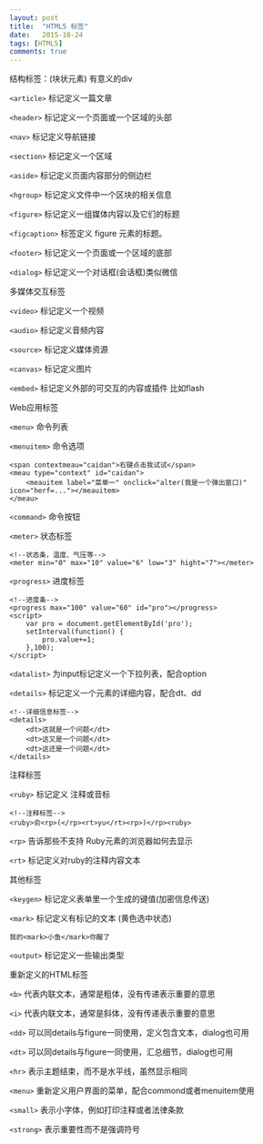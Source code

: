 ```yaml
---
layout: post
title:  "HTML5 标签"
date:   2015-10-24
tags: [HTML5]
comments: true
---
```

结构标签：(块状元素) 有意义的div

`<article>` 标记定义一篇文章

`<header>` 标记定义一个页面或一个区域的头部

`<nav>` 标记定义导航链接

`<section>` 标记定义一个区域

`<aside>` 标记定义页面内容部分的侧边栏

`<hgroup>` 标记定义文件中一个区块的相关信息

`<figure>` 标记定义一组媒体内容以及它们的标题  

`<figcaption>` 标签定义 figure 元素的标题。

`<footer>` 标记定义一个页面或一个区域的底部

`<dialog>` 标记定义一个对话框(会话框)类似微信

多媒体交互标签

`<video>` 标记定义一个视频

`<audio>` 标记定义音频内容

`<source>` 标记定义媒体资源

`<canvas>` 标记定义图片

`<embed>` 标记定义外部的可交互的内容或插件 比如flash

Web应用标签

`<menu>` 命令列表

`<menuitem>` 命令选项

```
<span contextmeau="caidan">右键点击我试试</span>
<meau type="context" id="caidan">
    <meauitem label="菜单一" onclick="alter(我是一个弹出窗口)" 	icon="herf=..."></meauitem>
</meau>
```

`<command>` 命令按钮

`<meter>` 状态标签

```
<!--状态条，温度、气压等-->
<meter min="0" max="10" value="6" low="3" hight="7"></meter>
```

`<progress>` 进度标签

```	
<!--进度条-->
<progress max="100" value="60" id="pro"></progress>
<script>
    var pro = document.getElementById('pro');
    setInterval(function() {
        pro.value+=1;
    },100);
</script>
```

`<datalist>` 为input标记定义一个下拉列表，配合option

`<details>` 标记定义一个元素的详细内容，配合dt、dd
```	
<!--详细信息标签-->
<details>
    <dt>这就是一个问题</dt>
    <dt>这又是一个问题</dt>
    <dt>这还是一个问题</dt>
</details>
```

注释标签

`<ruby>` 标记定义 注释或音标

```
<!--注释标签-->
<ruby>俞<rp>(</rp><rt>yu</rt><rp>)</rp><ruby>
```

`<rp>` 告诉那些不支持 Ruby元素的浏览器如何去显示

`<rt>` 标记定义对ruby的注释内容文本

其他标签

`<keygen>` 标记定义表单里一个生成的键值(加密信息传送)

`<mark>` 标记定义有标记的文本 (黄色选中状态)

```
我的<mark>小鱼</mark>你醒了
```

`<output>` 标记定义一些输出类型

重新定义的HTML标签

`<b>`  代表内联文本，通常是粗体，没有传递表示重要的意思

`<i>`  代表内联文本，通常是斜体，没有传递表示重要的意思

`<dd>` 可以同details与figure一同使用，定义包含文本，dialog也可用

`<dt>` 可以同details与figure一同使用，汇总细节，dialog也可用

`<hr>` 表示主题结束，而不是水平线，虽然显示相同

`<menu>` 重新定义用户界面的菜单，配合commond或者menuitem使用

`<small>` 表示小字体，例如打印注释或者法律条款

`<strong>` 表示重要性而不是强调符号
